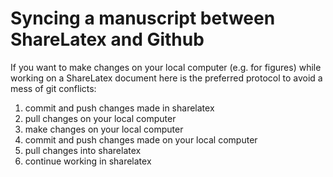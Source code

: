 # Syncing a manuscript between ShareLatex and Github

If you want to make changes on your local computer (e.g. for figures) while working on a ShareLatex document here is the preferred protocol to avoid a mess of git conflicts:

1) commit and push changes made in sharelatex
2) pull changes on your local computer
3) make changes on your local computer
4) commit and push changes made on your local computer
5) pull changes into sharelatex
6) continue working in sharelatex
